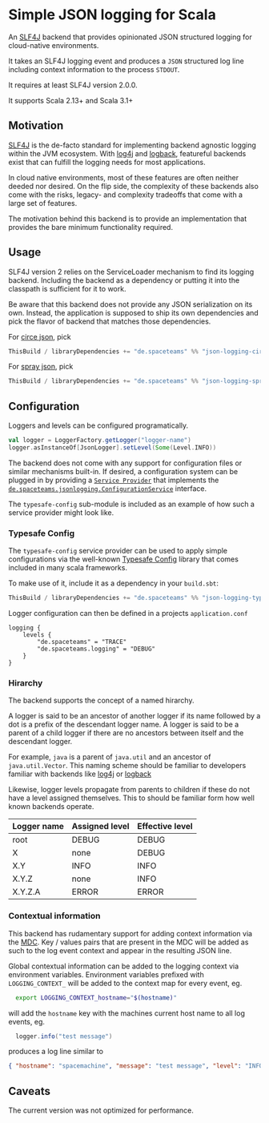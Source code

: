 # Simple JSON logging for Scala

An [SLF4J](https://www.slf4j.org/index.html) backend that provides opinionated JSON structured logging for cloud-native environments.

It takes an SLF4J logging event and produces a `JSON` structured log line including context information to the process `STDOUT`.

It requires at least SLF4J version 2.0.0.

It supports Scala 2.13+ and Scala 3.1+

## Motivation

[SLF4J](https://www.slf4j.org/index.html) is the de-facto standard for implementing backend agnostic logging within the JVM ecosystem. With [log4j](https://logging.apache.org/log4j/2.x/manual/architecture.html) and [logback](https://logback.qos.ch/manual/architecture.html#LoggerContext), featureful backends exist that can fulfill the logging needs for most applications.

In cloud native environments, most of these features are often neither deeded nor desired. On the flip side, the complexity of these backends also come with the risks, legacy- and complexity tradeoffs that come with a large set of features. 

The motivation behind this backend is to provide an implementation that provides the bare minimum functionality required.

## Usage

SLF4J version 2 relies on the ServiceLoader mechanism to find its logging backend. Including the backend as a dependency or putting it into the classpath is sufficient for it to work. 

Be aware that this backend does not provide any JSON serialization on its own. Instead, the application is supposed to ship its own dependencies and pick the flavor of backend that matches those dependencies.

For [circe json](https://circe.github.io/circe/), pick

```scala
ThisBuild / libraryDependencies += "de.spaceteams" %% "json-logging-circe" % <version>
```

For [spray json](https://github.com/spray/spray-json), pick

```scala
ThisBuild / libraryDependencies += "de.spaceteams" %% "json-logging-spray" % <version>
```

## Configuration

Loggers and levels can be configured programatically.

```scala
val logger = LoggerFactory.getLogger("logger-name")
logger.asInstanceOf[JsonLogger].setLevel(Some(Level.INFO))
```

The backend does not come with any support for configuration files or similar mechanisms built-in.
If desired, a configuration system can be plugged in by providing a [`Service Provider`](https://docs.oracle.com/en/java/javase/11/docs/api/java.base/java/util/ServiceLoader.html) that implements the [`de.spaceteams.jsonlogging.ConfigurationService`](./common/src/main/scala/de/spaceteams/jsonlogging/ConfigurationService.scala) interface.

The `typesafe-config` sub-module is included as an example of how such a service provider might look like.

### Typesafe Config

The `typesafe-config` service provider can be used to apply simple configurations via the well-known [Typesafe Config](https://github.com/lightbend/config) library that comes included in many scala frameworks.

To make use of it, include it as a dependency in your `build.sbt`:
```scala
ThisBuild / libraryDependencies += "de.spaceteams" %% "json-logging-typesafe-config" % <version>
```

Logger configuration can then be defined in a projects `application.conf`
```hocon
logging {
    levels {
        "de.spaceteams" = "TRACE"
        "de.spaceteams.logging" = "DEBUG"
    }
}
```

### Hirarchy
The backend supports the concept of a named hirarchy.

A logger is said to be an ancestor of another logger if its name followed by a dot is a prefix of the descendant logger name. A logger is said to be a parent of a child logger if there are no ancestors between itself and the descendant logger. 

For example, `java` is a parent of `java.util` and an ancestor of `java.util.Vector`. This naming scheme should be familiar to developers familiar with backends like [log4j](https://logging.apache.org/log4j/2.x/manual/architecture.html) or [logback](https://logback.qos.ch/manual/architecture.html#LoggerContext)

Likewise, logger levels propagate from parents to children if these do not have a level assigned themselves. This to should be familiar form how well known backends operate.

| Logger name | Assigned level | Effective level |
| ----------- | -------------- | --------------- |
| root        | DEBUG          | DEBUG           |
| X           | none           | DEBUG           |
| X.Y         | INFO           | INFO            |
| X.Y.Z       | none           | INFO            |
| X.Y.Z.A     | ERROR          | ERROR           |

### Contextual information

This backend has rudamentary support for adding context information via the [MDC](https://www.slf4j.org/manual.html#mdc). Key / values pairs that are present in the MDC will be added as such to the log event context and appear in the resulting JSON line.

Global contextual information can be added to the logging context via environment variables.
Environment variables prefixed with `LOGGING_CONTEXT_` will be added to the context map for every event, eg.
```bash
  export LOGGING_CONTEXT_hostname="$(hostname)"
```
will add the `hostname` key with the machines current host name to all log events, eg.
```scala
  logger.info("test message")
```
produces a log line similar to
```json
{ "hostname": "spacemachine", "message": "test message", "level": "INFO", ... }
```

## Caveats

The current version was not optimized for performance.